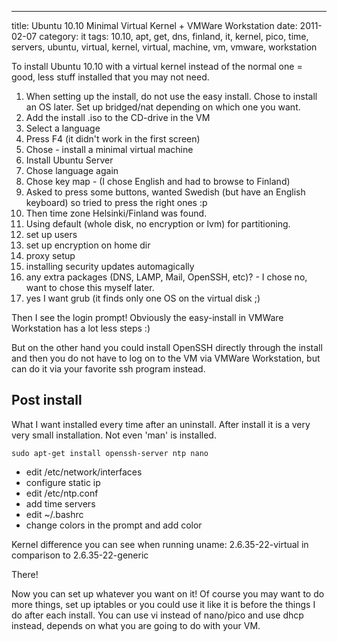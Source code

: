 ---
title: Ubuntu 10.10 Minimal Virtual Kernel + VMWare Workstation
date: 2011-02-07
category: it
tags: 10.10, apt, get, dns, finland, it, kernel, pico, time, servers, ubuntu, virtual, kernel, virtual, machine, vm, vmware, workstation

To install Ubuntu 10.10 with a virtual kernel instead of the normal one = good, less stuff installed that you may not need.

1. When setting up the install, do not use the easy install. Chose to install an OS later. Set up bridged/nat depending on which one you want.
2. Add the install .iso to the CD-drive in the VM
3. Select a language
4. Press F4 (it didn't work in the first screen)
5. Chose - install a minimal virtual machine
6. Install Ubuntu Server
7. Chose language again
8. Chose key map - (I chose English and had to browse to Finland)
9. Asked to press some buttons, wanted Swedish (but have an English keyboard) so tried to press the right ones :p
10. Then time zone Helsinki/Finland was found.
11. Using default (whole disk, no encryption or lvm) for partitioning.
12. set up users
13. set up encryption on home dir
14. proxy setup
15. installing security updates automagically
16. any extra packages (DNS, LAMP, Mail, OpenSSH, etc)? - I chose no, want to chose this myself later.
17. yes I want grub (it finds only one OS on the virtual disk ;)

Then I see the login prompt! Obviously the easy-install in VMWare Workstation has a lot less steps :)

But on the other hand you could install OpenSSH directly through the install and then you do not have to log on to the VM via VMWare Workstation, but can do it via your favorite ssh program instead.

## Post install

What I want installed every time after an uninstall. After install it is a very very small installation. Not even 'man' is installed.

`sudo apt-get install openssh-server ntp nano`

- edit /etc/network/interfaces
- configure static ip
- edit /etc/ntp.conf
- add time servers
- edit ~/.bashrc
- change colors in the prompt and add color

Kernel difference you can see when running uname: 2.6.35-22-virtual in comparison to 2.6.35-22-generic

There!

Now you can set up whatever you want on it! Of course you may want to do more things, set up iptables or you could use it like it is before the things I do after each install. You can use vi instead of nano/pico and use dhcp instead, depends on what you are going to do with your VM.
